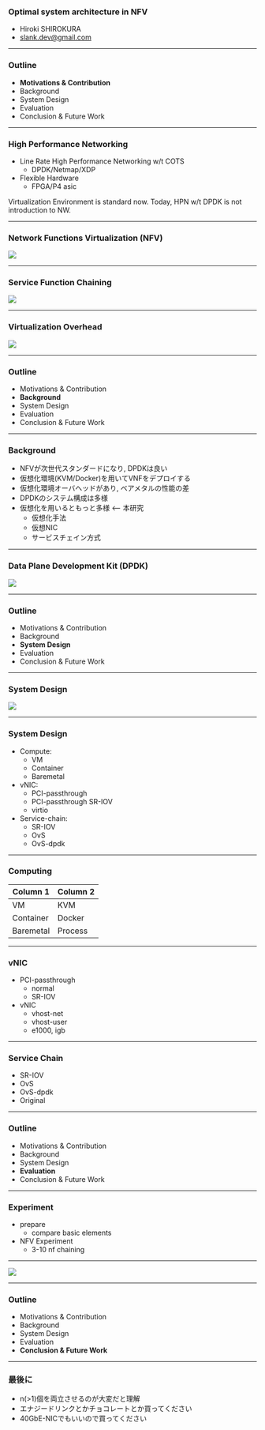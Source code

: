 
### Optimal system architecture in NFV

- Hiroki SHIROKURA
- slank.dev@gmail.com

---

### Outline

- **Motivations & Contribution**
- Background
- System Design
- Evaluation
- Conclusion & Future Work

----

### High Performance Networking

- Line Rate High Performance Networking w/t COTS
  - DPDK/Netmap/XDP
- Flexible Hardware
  - FPGA/P4 asic

Virtualization Environment is standard now.
Today, HPN w/t DPDK is not introduction to NW.

----

### Network Functions Virtualization (NFV)

![](https://i.imgur.com/TUWs52o.png)

----

### Service Function Chaining

![](https://i.imgur.com/ELUp37K.png)

----

### Virtualization Overhead

![](https://i.imgur.com/5mRkxrf.png)

---

### Outline

- Motivations & Contribution
- **Background**
- System Design
- Evaluation
- Conclusion & Future Work

----

### Background

- NFVが次世代スタンダードになり, DPDKは良い
- 仮想化環境(KVM/Docker)を用いてVNFをデプロイする
- 仮想化環境オーバヘッドがあり, ベアメタルの性能の差
- DPDKのシステム構成は多様
- 仮想化を用いるともっと多様 <-- 本研究
  - 仮想化手法
  - 仮想NIC
  - サービスチェイン方式

----

### Data Plane Development Kit (DPDK)

![](https://i.imgur.com/jwq73b0.png)

---

### Outline

- Motivations & Contribution
- Background
- **System Design**
- Evaluation
- Conclusion & Future Work

----

### System Design

![](https://i.imgur.com/VBJfQ8m.png)

----

### System Design

- Compute:
  - VM
  - Container
  - Baremetal
- vNIC:
  - PCI-passthrough
  - PCI-passthrough SR-IOV
  - virtio
- Service-chain:
  - SR-IOV
  - OvS
  - OvS-dpdk

----

### Computing



| Column 1  | Column 2 |
| --------  | -------- |
| VM        | KVM      |
| Container | Docker   |
| Baremetal | Process  |

----

### vNIC

- PCI-passthrough
  - normal
  - SR-IOV
- vNIC
  - vhost-net
  - vhost-user
  - e1000, igb

----

### Service Chain

- SR-IOV
- OvS
- OvS-dpdk
- Original

---

### Outline

- Motivations & Contribution
- Background
- System Design
- **Evaluation**
- Conclusion & Future Work

----

### Experiment

- prepare
  - compare basic elements
- NFV Experiment
  - 3-10 nf chaining

----

![](https://i.imgur.com/GhRTMFD.png)

---

### Outline

- Motivations & Contribution
- Background
- System Design
- Evaluation
- **Conclusion & Future Work**

----

### 最後に

- n(>1)個を両立させるのが大変だと理解
- エナジードリンクとかチョコレートとか買ってください
- 40GbE-NICでもいいので買ってください








